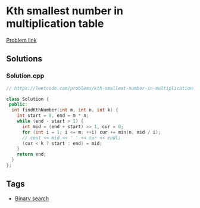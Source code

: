# Kth smallest number in multiplication table

[Problem link](https://leetcode.com/problems/kth-smallest-number-in-multiplication-table)

## Solutions


### Solution.cpp
```cpp
// https://leetcode.com/problems/kth-smallest-number-in-multiplication-table

class Solution {
 public:
  int findKthNumber(int m, int n, int k) {
    int start = 0, end = m * n;
    while (end - start > 1) {
      int mid = (end + start) >> 1, cur = 0;
      for (int i = 1; i <= m; ++i) cur += min(n, mid / i);
      // cout << mid << ' ' << cur << endl;
      (cur < k ? start : end) = mid;
    }
    return end;
  }
};
```
## Tags

* [Binary search](/Collections/binary-search.md#binary-search)
